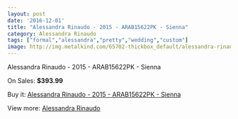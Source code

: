 ```yaml
---
layout: post
date: '2016-12-01'
title: "Alessandra Rinaudo - 2015 - ARAB15622PK - Sienna"
category: Alessandra Rinaudo
tags: ["formal","alessandra","pretty","wedding","custom"]
image: http://img.metalkind.com/65702-thickbox_default/alessandra-rinaudo-2015-arab15622pk-sienna.jpg
---
```

Alessandra Rinaudo - 2015 - ARAB15622PK - Sienna

On Sales: **$393.99**
<a href="https://www.metalkind.com/en/alessandra-rinaudo/16892-alessandra-rinaudo-2015-arab15622pk-sienna.html"><amp-img layout="responsive" width="600" height="600" src="//img.metalkind.com/65702-thickbox_default/alessandra-rinaudo-2015-arab15622pk-sienna.jpg" alt="Alessandra Rinaudo - 2015 - ARAB15622PK - Sienna 0" /></a>

Buy it: [Alessandra Rinaudo - 2015 - ARAB15622PK - Sienna](https://www.metalkind.com/en/alessandra-rinaudo/16892-alessandra-rinaudo-2015-arab15622pk-sienna.html "Alessandra Rinaudo - 2015 - ARAB15622PK - Sienna")

View more: [Alessandra Rinaudo](https://www.metalkind.com/en/117-alessandra-rinaudo "Alessandra Rinaudo")